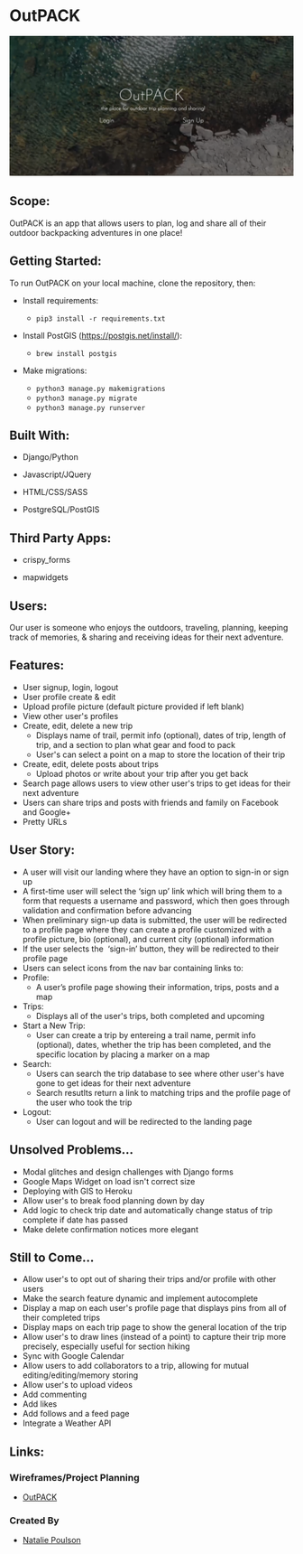 # OutPACK

<img src="./screenshots/1.png">

## Scope:
OutPACK is an app that allows users to plan, log and share all of their outdoor backpacking adventures in one place!

## Getting Started:
To run OutPACK on your local machine, clone the repository, then:

* Install requirements:
  * `pip3 install -r requirements.txt`

* Install PostGIS (https://postgis.net/install/):
  * `brew install postgis`

* Make migrations:
  * `python3 manage.py makemigrations`
  * `python3 manage.py migrate`
  * `python3 manage.py runserver`


## Built With:

* Django/Python

* Javascript/JQuery

* HTML/CSS/SASS

* PostgreSQL/PostGIS


## Third Party Apps:

* crispy_forms

* mapwidgets


## Users:
Our user is someone who enjoys the outdoors, traveling, planning, keeping track of memories, & sharing and receiving ideas for their next adventure. 


## Features:
* User signup, login, logout
* User profile create & edit
* Upload profile picture (default picture provided if left blank)
* View other user's profiles
* Create, edit, delete a new trip
  * Displays name of trail, permit info (optional), dates of trip, length of trip, and a section to plan what gear and food  to pack 
  * User's can select a point on a map to store the location of their trip
* Create, edit, delete posts about trips
  * Upload photos or write about your trip after you get back
* Search page allows users to view other user's trips to get ideas for their next adventure
* Users can share trips and posts with friends and family on Facebook and Google+ 
* Pretty URLs


## User Story: 
* A user will visit our landing where they have an option to sign-in or sign up
 * A first-time user will select the ‘sign up’ link which will bring them to a form that requests a username and password, which then goes through validation and confirmation before advancing 
  * When preliminary sign-up data is submitted, the user will be redirected to a profile page where they can create a profile customized with a profile picture, bio (optional), and current city (optional) information 
* If the user selects the  ‘sign-in’ button, they will be redirected to their profile page
 * Users can select icons from the nav bar containing links to:  
  * Profile: 
    * A user’s profile page showing their information, trips, posts and a map
  * Trips:
    * Displays all of the user's trips, both completed and upcoming
  * Start a New Trip:
    * User can create a trip by entereing a trail name, permit info (optional), dates, whether the trip has been completed, and the specific location by placing a marker on a map 
  * Search:
    * Users can search the trip database to see where other user's have gone to get ideas for their next adventure
    * Search resutlts return a link to matching trips and the profile page of the user who took the trip
  * Logout:
    * User can logout and will be redirected to the landing page
  
  
## Unsolved Problems...
* Modal glitches and design challenges with Django forms
* Google Maps Widget on load isn't correct size
* Deploying with GIS to Heroku
* Allow user's to break food planning down by day
* Add logic to check trip date and automatically change status of trip complete if date has passed
* Make delete confirmation notices more elegant
  

## Still to Come...
* Allow user's to opt out of sharing their trips and/or profile with other users
* Make the search feature dynamic and implement autocomplete
* Display a map on each user's profile page that displays pins from all of their completed trips
* Display maps on each trip page to show the general location of the trip
* Allow user's to draw lines (instead of a point) to capture their trip more precisely, especially useful for section hiking
* Sync with Google Calendar 
* Allow users to add collaborators to a trip, allowing for mutual editing/editing/memory storing
* Allow user's to upload videos
* Add commenting
* Add likes
* Add follows and a feed page
* Integrate a Weather API


## Links:

### Wireframes/Project Planning
* [OutPACK](OutPACK.pdf)


### Created By
* [Natalie Poulson](https://github.com/natalie-poulson)
